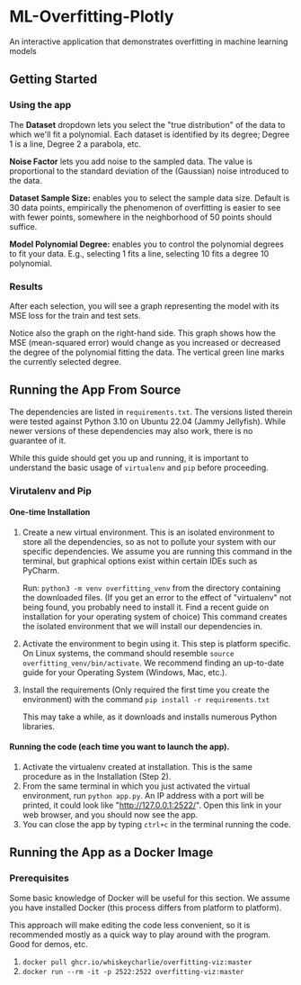 # ML-Overfitting-Plotly

An interactive application that demonstrates overfitting in machine learning models

## Getting Started

### Using the app

The **Dataset** dropdown lets you select the "true distribution" of the data to which we'll fit a polynomial. Each dataset is identified by its degree; Degree 1 is a line, Degree 2 a parabola, etc.

**Noise Factor** lets you add noise to the sampled data. The value is proportional to the standard deviation of the (Gaussian) noise introduced to the data.

**Dataset Sample Size:** enables you to select the sample data size. Default is 30 data points, empirically the phenomenon of overfitting is easier to see with fewer points, somewhere in the neighborhood of 50 points should suffice.

**Model Polynomial Degree:** enables you to control the polynomial degrees to fit your data. E.g., selecting 1 fits a line, selecting 10 fits a degree 10 polynomial.

### Results

After each selection, you will see a graph representing the model with its MSE loss for the train and test sets.

Notice also the graph on the right-hand side. This graph shows how the MSE (mean-squared error) would change as you increased or decreased the degree of the polynomial fitting the data. The vertical green line marks the currently selected degree.

## Running the App From Source

The dependencies are listed in `requirements.txt`. The versions listed therein were tested against Python 3.10 on Ubuntu 22.04 (Jammy Jellyfish). While newer versions of these dependencies may also work, there is no guarantee of it.

While this guide should get you up and running, it is important to understand the basic usage of `virtualenv` and `pip` before proceeding.

### Virutalenv and Pip

#### One-time Installation

1. Create a new virtual environment. This is an isolated environment to store all the dependencies, so as not to pollute your system with our specific dependencies. We assume you are running this command in the terminal, but graphical options exist within certain IDEs such as PyCharm.

   Run: `python3 -m venv overfitting_venv` from the directory containing the downloaded files. (If you get an error to the effect of "virtualenv" not being found, you probably need to install it. Find a recent guide on installation for your operating system of choice) This command creates the isolated environment that we will install our dependencies in.

2. Activate the environment to begin using it. This step is platform specific. On Linux systems, the command should resemble `source overfitting_venv/bin/activate`. We recommend finding an up-to-date guide for your Operating System (Windows, Mac, etc.).

3. Install the requirements (Only required the first time you create the environment) with the command `pip install -r requirements.txt`

   This may take a while, as it downloads and installs numerous Python libraries.

#### Running the code (each time you want to launch the app).

1. Activate the virtualenv created at installation. This is the same procedure as in the Installation (Step 2).
2. From the same terminal in which you just activated the virtual environment, run `python app.py`. An IP address with a port will be printed, it could look like "http://127.0.0.1:2522/". Open this link in your web browser, and you should now see the app.
3. You can close the app by typing `ctrl+c` in the terminal running the code.

## Running the App as a Docker Image

### Prerequisites

Some basic knowledge of Docker will be useful for this section.  We assume you have installed Docker (this process differs from platform to platform).

This approach will make editing the code less convenient, so it is recommended mostly as a quick way to play around with the program. Good for demos, etc.

1. `docker pull ghcr.io/whiskeycharlie/overfitting-viz:master`
2. `docker run --rm -it -p 2522:2522 overfitting-viz:master`
